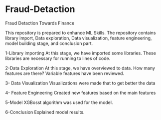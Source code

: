 # Fraud-Detaction
Fraud Detaction Towards Finance


This repository is prepared to enhance ML Skills. The repository contains library import, Data exploration, Data visualization, feature engineering, model building stage, and conclusion part.

1-Library importing 
At this stage, we have imported some libraries. These libraries are necessary for running to lines of code.

2-Data Exploration
At this stage, we have overviewed to data. How many features are there?
Variable features have been reviewed.

3- Data Visualization 
Visualizations were made  that to get better the data

4- Feature Engineering
Created new features  based on the main features

5-Model 
XGBosst algorithm was used for the model.

6-Conclusion 
Explained model results.
